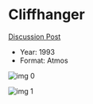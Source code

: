 # Cliffhanger

[Discussion Post](https://www.avsforum.com/threads/bass-eq-for-filtered-movies.2995212/post-57741842)

* Year: 1993
* Format: Atmos

![img 0](https://i.imgur.com/IDcVgHL.jpg)

![img 1](https://i.imgur.com/kcfWSJa.jpg)

